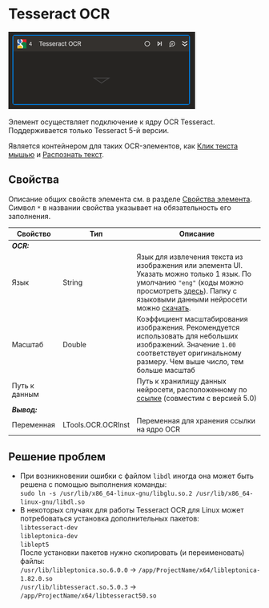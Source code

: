 # Tesseract OCR

![](<../../../.gitbook/assets1/Tesseract-cropped.png>)

Элемент осуществляет подключение к ядру OCR Tesseract. Поддерживается только Tesseract 5-й версии. 

Является контейнером для таких OCR-элементов, как [Клик текста мышью](https://docs.primo-rpa.ru/primo-rpa/g_elements/el_extra/t1/els_ocr/el_ocr_textclick) и [Распознать текст](https://docs.primo-rpa.ru/primo-rpa/g_elements/el_extra/t1/els_ocr/el_ocr_recog).

## Свойства
Описание общих свойств элемента см. в разделе [Свойства элемента](https://docs.primo-rpa.ru/primo-rpa/primo-studio/process/elements#svoistva-elementa).\
Символ `*` в названии свойства указывает на обязательность его заполнения.

| Свойство             | Тип                   | Описание                                      |
| -------------------- | --------------------- | --------------------------------------------- |
| ***OCR:*** | |  |
| Язык | String | Язык для извлечения текста из изображения или элемента UI. Указать можно только 1 язык. По умолчанию `"eng"` (коды можно просмотреть [здесь](https://github.com/tesseract-ocr/tesseract/blob/main/doc/tesseract.1.asc#languages)). Папку с языковыми данными нейросети можно [скачать](https://tesseract-ocr.github.io/tessdoc/Data-Files). |
| Масштаб | Double | Коэффициент масштабирования изображения. Рекомендуется использовать для небольших изображений. Значение `1.00` соответствует оригинальному размеру. Чем выше число, тем больше масштаб |
| Путь к данным |  | Путь к хранилищу данных нейросети, расположенному по [ссылке](https://tesseract-ocr.github.io/tessdoc/Data-Files) (совместим с версией 5.0) |
| ***Вывод:***  |  |  |
| Переменная | LTools.OCR.OCRInst | Переменная для хранения ссылки на ядро OCR |

## Решение проблем
* При возникновении ошибки с файлом `libdl` иногда она может быть решена с помощью выполнения команды:  
`sudo ln -s /usr/lib/x86_64-linux-gnu/libglu.so.2 /usr/lib/x86_64-linux-gnu/libdl.so`
* В некоторых случаях для работы Tesseract OCR для Linux может потребоваться установка дополнительных пакетов:  
`libtesseract-dev`  
`libleptonica-dev`  
`liblept5`  
После установки пакетов нужно скопировать (и переименовать) файлы:  
`/usr/lib/libleptonica.so.6.0.0` -> `/app/ProjectName/x64/libleptonica-1.82.0.so`  
`/usr/lib/libtesseract.so.5.0.3` -> `/app/ProjectName/x64/libtesseract50.so`  
